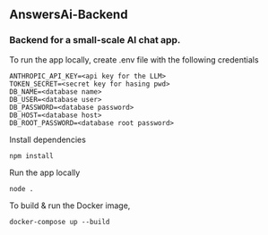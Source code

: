 ## AnswersAi-Backend

### Backend for a small-scale AI chat app.

To run the app locally, create .env file with the following credentials

    ANTHROPIC_API_KEY=<api key for the LLM>
    TOKEN_SECRET=<secret key for hasing pwd>
    DB_NAME=<database name>
    DB_USER=<database user>
    DB_PASSWORD=<database password>
    DB_HOST=<database host>
    DB_ROOT_PASSWORD=<database root password>

Install dependencies

    npm install

Run the app locally

    node .

To build & run the Docker image,

    docker-compose up --build


